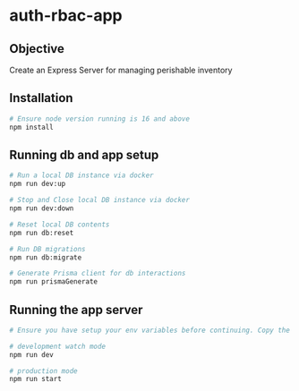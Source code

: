 # auth-rbac-app

## Objective

Create an Express Server for managing perishable inventory

## Installation

```bash
# Ensure node version running is 16 and above
npm install
```

## Running db and app setup

```bash
# Run a local DB instance via docker
npm run dev:up

# Stop and Close local DB instance via docker
npm run dev:down

# Reset local DB contents
npm run db:reset

# Run DB migrations
npm run db:migrate

# Generate Prisma client for db interactions
npm run prismaGenerate
```

## Running the app server

```bash
# Ensure you have setup your env variables before continuing. Copy the contents of .env.example file

# development watch mode
npm run dev

# production mode
npm run start
```